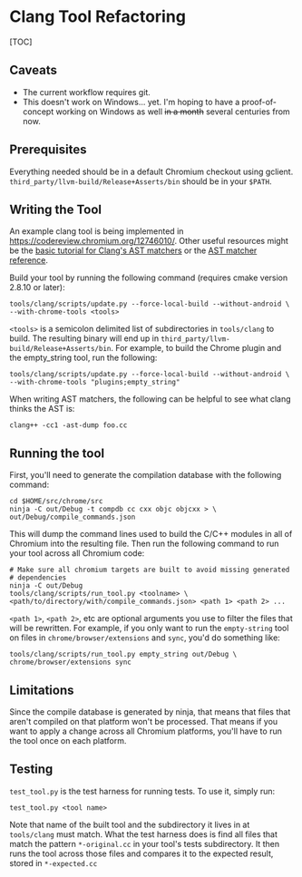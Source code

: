 # Clang Tool Refactoring

[TOC]

## Caveats

*   The current workflow requires git.
*   This doesn't work on Windows... yet. I'm hoping to have a proof-of-concept
    working on Windows as well ~~in a month~~ several centuries from now.

## Prerequisites

Everything needed should be in a default Chromium checkout using gclient.
`third_party/llvm-build/Release+Asserts/bin` should be in your `$PATH`.

## Writing the Tool

An example clang tool is being implemented in
https://codereview.chromium.org/12746010/. Other useful resources might be the
[basic tutorial for Clang's AST matchers](http://clang.llvm.org/docs/LibASTMatchersTutorial.html)
or the
[AST matcher reference](http://clang.llvm.org/docs/LibASTMatchersReference.html).

Build your tool by running the following command (requires cmake version 2.8.10
or later):

```shell
tools/clang/scripts/update.py --force-local-build --without-android \
--with-chrome-tools <tools>
```

`<tools>` is a semicolon delimited list of subdirectories in `tools/clang` to
build. The resulting binary will end up in
`third_party/llvm-build/Release+Asserts/bin`. For example, to build the Chrome
plugin and the empty\_string tool, run the following:

```shell
tools/clang/scripts/update.py --force-local-build --without-android \
--with-chrome-tools "plugins;empty_string"
```

When writing AST matchers, the following can be helpful to see what clang thinks
the AST is:

```shell
clang++ -cc1 -ast-dump foo.cc
```

## Running the tool

First, you'll need to generate the compilation database with the following
command:

```shell
cd $HOME/src/chrome/src
ninja -C out/Debug -t compdb cc cxx objc objcxx > \
out/Debug/compile_commands.json
```

This will dump the command lines used to build the C/C++ modules in all of
Chromium into the resulting file. Then run the following command to run your
tool across all Chromium code:

```shell
# Make sure all chromium targets are built to avoid missing generated
# dependencies
ninja -C out/Debug
tools/clang/scripts/run_tool.py <toolname> \
<path/to/directory/with/compile_commands.json> <path 1> <path 2> ...
```

`<path 1>`, `<path 2>`, etc are optional arguments you use to filter the files
that will be rewritten. For example, if you only want to run the `empty-string`
tool on files in `chrome/browser/extensions` and `sync`, you'd do something like:

```shell
tools/clang/scripts/run_tool.py empty_string out/Debug \
chrome/browser/extensions sync
```

## Limitations

Since the compile database is generated by ninja, that means that files that
aren't compiled on that platform won't be processed. That means if you want to
apply a change across all Chromium platforms, you'll have to run the tool once
on each platform.

## Testing

`test_tool.py` is the test harness for running tests. To use it, simply run:

```shell
test_tool.py <tool name>
```

Note that name of the built tool and the subdirectory it lives in at
`tools/clang` must match. What the test harness does is find all files that
match the pattern `*-original.cc` in your tool's tests subdirectory. It then
runs the tool across those files and compares it to the expected result, stored
in `*-expected.cc`
